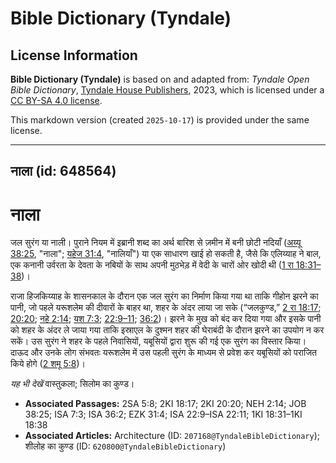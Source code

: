 # Bible Dictionary (Tyndale)

## License Information

**Bible Dictionary (Tyndale)** is based on and adapted from: _Tyndale Open Bible Dictionary_, [Tyndale House Publishers](https://tyndaleopenresources.com/), 2023, which is licensed under a [CC BY-SA 4.0 license](https://creativecommons.org/licenses/by-sa/4.0/legalcode.en).

This markdown version (created `2025-10-17`) is provided under the same license.



--------------------------------

## नाला (id: 648564)

नाला
====

जल सुरंग या नाली। पुराने नियम में इब्रानी शब्द का अर्थ बारिश से ज़मीन में बनी छोटी नदियाँ ([अय्यू 38:25](https://ref.ly/Job38:25), "नाला"; [यहेज 31:4](https://ref.ly/Ezek31:4), "नालियाँ") या एक साधारण खाई हो सकती है, जैसे कि एलिय्याह ने बाल, एक कनानी उर्वरता के देवता के नबियों के साथ अपनी मुठभेड़ में वेदी के चारों ओर खोदी थी ([1 रा 18:31–38](https://ref.ly/1Kgs18:31-1Kgs18:38))।

राजा हिजकिय्याह के शासनकाल के दौरान एक जल सुरंग का निर्माण किया गया था ताकि गीहोन झरने का पानी, जो पहले यरूशलेम की दीवारों के बाहर था, शहर के अंदर लाया जा सके (“जलकुण्ड,” [2 रा 18:17](https://ref.ly/2Kgs18:17); [20:20](https://ref.ly/2Kgs20:20); [नहे 2:14](https://ref.ly/Neh2:14); [यश 7:3](https://ref.ly/Isa7:3); [22:9–11](https://ref.ly/Isa22:9-Isa22:11); [36:2](https://ref.ly/Isa36:2))। झरने के मुख को बंद कर दिया गया और इसके पानी को शहर के अंदर ले जाया गया ताकि इस्राएल के दुश्मन शहर की घेराबंदी के दौरान झरने का उपयोग न कर सकें। उस सुरंग ने शहर के पहले निवासियों, यबूसियों द्वारा शुरू की गई एक सुरंग का विस्तार किया। दाऊद और उनके लोग संभवतः यरूशलेम में उस पहली सुरंग के माध्यम से प्रवेश कर यबूसियों को पराजित किये होगे ([2 शमू 5:8](https://ref.ly/2Sam5:8))।

*यह भी देखें* वास्तुकला; सिलोम का कुण्ड। 

* **Associated Passages:** 2SA 5:8; 2KI 18:17; 2KI 20:20; NEH 2:14; JOB 38:25; ISA 7:3; ISA 36:2; EZK 31:4; ISA 22:9–ISA 22:11; 1KI 18:31–1KI 18:38
* **Associated Articles:** Architecture (ID: `207168@TyndaleBibleDictionary`); शीलोह का कुण्ड (ID: `620800@TyndaleBibleDictionary`)

